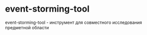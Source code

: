 # event-storming-tool
event-storming-tool - инструмент для совместного исследования предметной области
